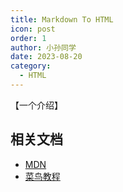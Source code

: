 ```yaml
---
title: Markdown To HTML
icon: post
order: 1
author: 小孙同学
date: 2023-08-20
category:
  - HTML
---
```


【一个介绍】

## 相关文档

- [MDN](https://developer.mozilla.org/zh-CN/docs/Web/HTML)
- [菜鸟教程](https://www.runoob.com/html/html5-intro.html)
